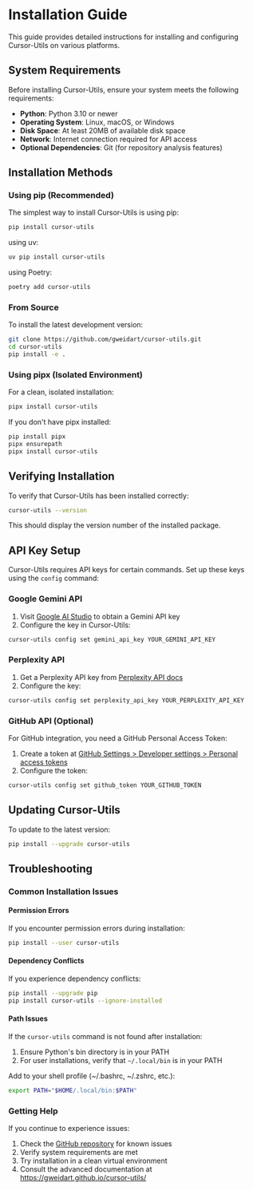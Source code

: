 # Installation Guide

This guide provides detailed instructions for installing and configuring Cursor-Utils on various platforms.

## System Requirements

Before installing Cursor-Utils, ensure your system meets the following requirements:

- **Python**: Python 3.10 or newer
- **Operating System**: Linux, macOS, or Windows
- **Disk Space**: At least 20MB of available disk space
- **Network**: Internet connection required for API access
- **Optional Dependencies**: Git (for repository analysis features)

## Installation Methods

### Using pip (Recommended)

The simplest way to install Cursor-Utils is using pip:

```bash
pip install cursor-utils
```
using uv:

```bash
uv pip install cursor-utils
```
using Poetry:

```bash
poetry add cursor-utils
```


### From Source

To install the latest development version:

```bash
git clone https://github.com/gweidart/cursor-utils.git
cd cursor-utils
pip install -e .
```

### Using pipx (Isolated Environment)

For a clean, isolated installation:

```bash
pipx install cursor-utils
```

If you don't have pipx installed:

```bash
pip install pipx
pipx ensurepath
pipx install cursor-utils
```

## Verifying Installation

To verify that Cursor-Utils has been installed correctly:

```bash
cursor-utils --version
```

This should display the version number of the installed package.

## API Key Setup

Cursor-Utils requires API keys for certain commands. Set up these keys using the `config` command:

### Google Gemini API

1. Visit [Google AI Studio](https://ai.google.dev/) to obtain a Gemini API key
2. Configure the key in Cursor-Utils:

```bash
cursor-utils config set gemini_api_key YOUR_GEMINI_API_KEY
```

### Perplexity API

1. Get a Perplexity API key from [Perplexity API docs](https://docs.perplexity.ai/)
2. Configure the key:

```bash
cursor-utils config set perplexity_api_key YOUR_PERPLEXITY_API_KEY
```

### GitHub API (Optional)

For GitHub integration, you need a GitHub Personal Access Token:

1. Create a token at [GitHub Settings > Developer settings > Personal access tokens](https://github.com/settings/tokens)
2. Configure the token:

```bash
cursor-utils config set github_token YOUR_GITHUB_TOKEN
```

## Updating Cursor-Utils

To update to the latest version:

```bash
pip install --upgrade cursor-utils
```

## Troubleshooting

### Common Installation Issues

#### Permission Errors

If you encounter permission errors during installation:

```bash
pip install --user cursor-utils
```

#### Dependency Conflicts

If you experience dependency conflicts:

```bash
pip install --upgrade pip
pip install cursor-utils --ignore-installed
```

#### Path Issues

If the `cursor-utils` command is not found after installation:

1. Ensure Python's bin directory is in your PATH
2. For user installations, verify that `~/.local/bin` is in your PATH

Add to your shell profile (~/.bashrc, ~/.zshrc, etc.):

```bash
export PATH="$HOME/.local/bin:$PATH"
```

### Getting Help

If you continue to experience issues:

1. Check the [GitHub repository](https://github.com/gweidart/cursor-utils) for known issues
2. Verify system requirements are met
3. Try installation in a clean virtual environment
4. Consult the advanced documentation at https://gweidart.github.io/cursor-utils/